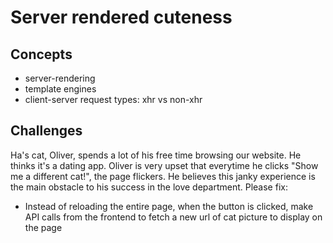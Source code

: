 # Server rendered cuteness

## Concepts
- server-rendering
- template engines
- client-server request types: xhr vs non-xhr

## Challenges
Ha's cat, Oliver, spends a lot of his free time browsing our website. He thinks it's a dating app. Oliver is very upset that everytime he clicks "Show me a different cat!", the page flickers. He believes this janky experience is the main obstacle to his success in the love department.
Please fix:
- Instead of reloading the entire page, when the button is clicked, make API calls from the frontend to fetch a new url of cat picture to display on the page